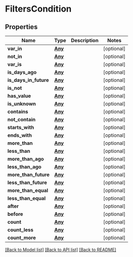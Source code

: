 # FiltersCondition


## Properties
Name | Type | Description | Notes
------------ | ------------- | ------------- | -------------
**var_in** | [**Any**](Any.md) |  | [optional] 
**not_in** | [**Any**](Any.md) |  | [optional] 
**var_is** | [**Any**](Any.md) |  | [optional] 
**is_days_ago** | [**Any**](Any.md) |  | [optional] 
**is_days_in_future** | [**Any**](Any.md) |  | [optional] 
**is_not** | [**Any**](Any.md) |  | [optional] 
**has_value** | [**Any**](Any.md) |  | [optional] 
**is_unknown** | [**Any**](Any.md) |  | [optional] 
**contains** | [**Any**](Any.md) |  | [optional] 
**not_contain** | [**Any**](Any.md) |  | [optional] 
**starts_with** | [**Any**](Any.md) |  | [optional] 
**ends_with** | [**Any**](Any.md) |  | [optional] 
**more_than** | [**Any**](Any.md) |  | [optional] 
**less_than** | [**Any**](Any.md) |  | [optional] 
**more_than_ago** | [**Any**](Any.md) |  | [optional] 
**less_than_ago** | [**Any**](Any.md) |  | [optional] 
**more_than_future** | [**Any**](Any.md) |  | [optional] 
**less_than_future** | [**Any**](Any.md) |  | [optional] 
**more_than_equal** | [**Any**](Any.md) |  | [optional] 
**less_than_equal** | [**Any**](Any.md) |  | [optional] 
**after** | [**Any**](Any.md) |  | [optional] 
**before** | [**Any**](Any.md) |  | [optional] 
**count** | [**Any**](Any.md) |  | [optional] 
**count_less** | [**Any**](Any.md) |  | [optional] 
**count_more** | [**Any**](Any.md) |  | [optional] 

[[Back to Model list]](../README.md#documentation-for-models) [[Back to API list]](../README.md#documentation-for-api-endpoints) [[Back to README]](../README.md)


